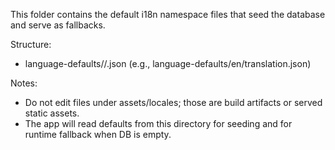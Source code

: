 This folder contains the default i18n namespace files that seed the database and serve as fallbacks.

Structure:
- language-defaults/<lng>/<namespace>.json (e.g., language-defaults/en/translation.json)

Notes:
- Do not edit files under assets/locales; those are build artifacts or served static assets.
- The app will read defaults from this directory for seeding and for runtime fallback when DB is empty.
